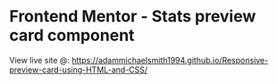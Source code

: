 # Frontend Mentor - Stats preview card component

 View live site @: https://adammichaelsmith1994.github.io/Responsive-preview-card-using-HTML-and-CSS/
